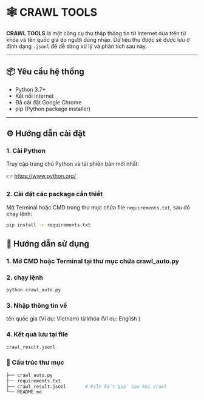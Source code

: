 # 🕸️ CRAWL TOOLS

**CRAWL TOOLS** là một công cụ thu thập thông tin từ Internet dựa trên từ khóa và tên quốc gia do người dùng nhập. Dữ liệu thu được sẽ được lưu ở định dạng `.jsonl` để dễ dàng xử lý và phân tích sau này.

---

## 📦 Yêu cầu hệ thống

- Python 3.7+
- Kết nối Internet
- Đã cài đặt Google Chrome
- pip (Python package installer)

---

## ⚙️ Hướng dẫn cài đặt

### 1. Cài Python

Truy cập trang chủ Python và tải phiên bản mới nhất:

👉 https://www.python.org/

### 2. Cài đặt các package cần thiết

Mở Terminal hoặc CMD trong thư mục chứa file `requirements.txt`, sau đó chạy lệnh:

```bash
pip install -r requirements.txt
```

## 🚀 Hướng dẫn sử dụng
### 1. Mở CMD hoặc Terminal tại thư mục chứa crawl_auto.py
### 2. chạy lệnh
```bash
python crawl_auto.py
```
### 3. Nhập thông tin về 
tên quốc gia  (Ví dụ: Vietnam)
từ khóa (Ví dụ: English )
### 4. Kết quả lưu tại file 
```bash
crawl_result.jsonl
```
### 📂 Cấu trúc thư mục
```bash
├── crawl_auto.py
├── requirements.txt
├── crawl_result.jsonl       # File kết quả sau khi crawl
└── README.md
```